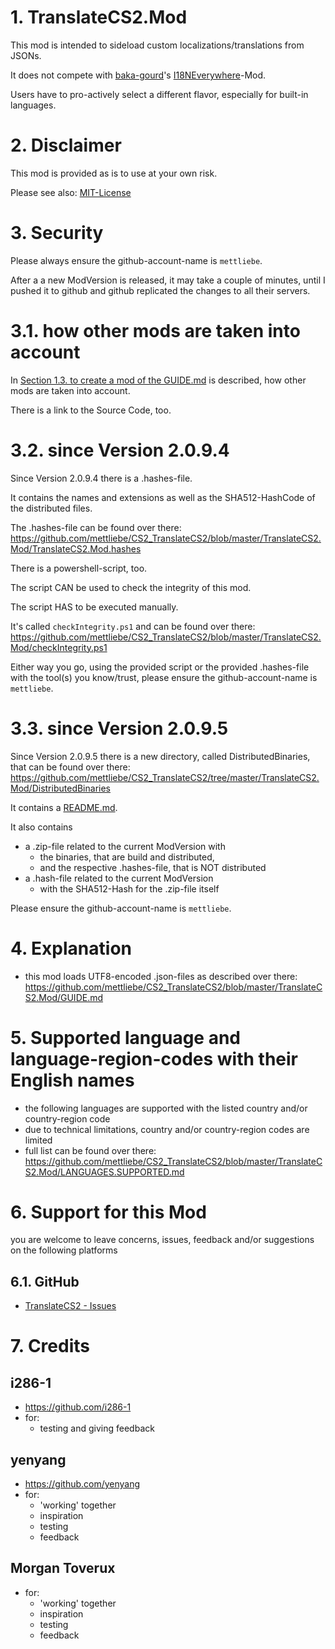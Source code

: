 # 1. TranslateCS2.Mod

This mod is intended to sideload custom localizations/translations from JSONs.

It does not compete with [baka-gourd](https://github.com/baka-gourd)'s [I18NEverywhere](https://github.com/baka-gourd/I18NEveryWhere)-Mod.

Users have to pro-actively select a different flavor, especially for built-in languages.

# 2. Disclaimer
This mod is provided as is to use at your own risk.

Please see also: [MIT-License](https://github.com/mettliebe/CS2_TranslateCS2?tab=MIT-1-ov-file)

# 3. Security
Please always ensure the github-account-name is `mettliebe`.

After a a new ModVersion is released, it may take a couple of minutes, until I pushed it to github and github replicated the changes to all their servers.

# 3.1. how other mods are taken into account

In [Section 1.3. to create a mod of the GUIDE.md](https://github.com/mettliebe/CS2_TranslateCS2/blob/master/TranslateCS2.Mod/GUIDE.md) is described, how other mods are taken into account.

There is a link to the Source Code, too.

# 3.2. since Version 2.0.9.4

Since Version 2.0.9.4 there is a .hashes-file.

It contains the names and extensions as well as the SHA512-HashCode of the distributed files.

The .hashes-file can be found over there: https://github.com/mettliebe/CS2_TranslateCS2/blob/master/TranslateCS2.Mod/TranslateCS2.Mod.hashes

There is a powershell-script, too.

The script CAN be used to check the integrity of this mod.

The script HAS to be executed manually.

It's called `checkIntegrity.ps1` and can be found over there: https://github.com/mettliebe/CS2_TranslateCS2/blob/master/TranslateCS2.Mod/checkIntegrity.ps1

Either way you go, using the provided script or the provided .hashes-file with the tool(s) you know/trust, please ensure the github-account-name is `mettliebe`.

# 3.3. since Version 2.0.9.5

Since Version 2.0.9.5 there is a new directory, called DistributedBinaries, that can be found over there: https://github.com/mettliebe/CS2_TranslateCS2/tree/master/TranslateCS2.Mod/DistributedBinaries

It contains a [README.md](https://github.com/mettliebe/CS2_TranslateCS2/blob/master/TranslateCS2.Mod/DistributedBinaries/README.md).

It also contains

* a .zip-file related to the current ModVersion with
    * the binaries, that are build and distributed,
    * and the respective .hashes-file, that is NOT distributed
* a .hash-file related to the current ModVersion
    * with the SHA512-Hash for the .zip-file itself

Please ensure the github-account-name is `mettliebe`.

# 4. Explanation
* this mod loads UTF8-encoded .json-files as described over there: https://github.com/mettliebe/CS2_TranslateCS2/blob/master/TranslateCS2.Mod/GUIDE.md


# 5. Supported language and language-region-codes with their English names
* the following languages are supported with the listed country and/or country-region code
* due to technical limitations, country and/or country-region codes are limited
* full list can be found over there: https://github.com/mettliebe/CS2_TranslateCS2/blob/master/TranslateCS2.Mod/LANGUAGES.SUPPORTED.md

# 6. Support for this Mod
you are welcome to leave concerns, issues, feedback and/or suggestions on the following platforms

## 6.1. GitHub
* [TranslateCS2 - Issues](https://github.com/mettliebe/CS2_TranslateCS2/issues)

# 7. Credits

## i286-1
- https://github.com/i286-1
- for:
    - testing and giving feedback

## yenyang
- https://github.com/yenyang
- for:
    - 'working' together
    - inspiration
    - testing
    - feedback

## Morgan Toverux
- for:
    - 'working' together
    - inspiration
    - testing
    - feedback
